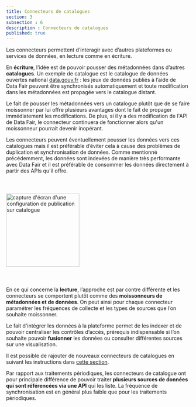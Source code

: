 ```yaml
---
title: Connecteurs de catalogues
section: 3
subsection : 6
description : Connecteurs de catalogues
published: true
---
```


Les connecteurs permettent d’interagir avec d’autres plateformes ou services de données, en lecture comme en écriture.

En **écriture**, l’idée est de pouvoir pousser des métadonnées dans d’autres **catalogues**. Un exemple de catalogue est le catalogue de données ouvertes national [data.gouv.fr](https://www.data.gouv.fr/fr/) : les jeux de données publiés à l’aide de Data&nbsp;Fair peuvent être synchronisés automatiquement et toute modification dans les métadonnées est propagée vers le catalogue distant.

Le fait de pousser les métadonnées vers un catalogue plutôt que de se faire moissonner par lui offre plusieurs avantages dont le fait de propager immédiatement les modifications. De plus, si il y a des modification de l'API de Data&nbsp;Fair, le connecteur continuera de fonctionner alors qu'un moissonneur pourrait devenir inopérant.

Les connecteurs peuvent éventuellement pousser les données vers ces catalogues mais il est préférable d’éviter cela à cause des problèmes de duplication et synchronisation de données. Comme mentionné précédemment, les données sont indexées de manière très performante avec Data&nbsp;Fair et il est préférable de consommer les données directement à partir des APIs qu'il offre.

<img src="./images/functional-presentation/catalogues.jpg"
     height="200" style="margin:40px auto;" alt="capture d'écran d'une configuration de publication sur catalogue" />

En ce qui concerne la **lecture**, l’approche est par contre différente et les connecteurs se comportent plutôt comme des **moissonneurs de métadonnées et de données**. On peut ainsi pour chaque connecteur paramétrer les fréquences de collecte et les types de sources que l’on souhaite moissonner.

Le fait d'intégrer les données à la plateforme permet de les indexer et de pouvoir centraliser les contrôles d’accès, prérequis indispensable si l’on souhaite pouvoir **fusionner** les données ou consulter différentes sources sur une visualisation.

Il est possible de rajouter de nouveaux connecteurs de catalogues en suivant les instructions dans [cette section](./interoperate/connectors).

Par rapport aux traitements périodiques, les connecteurs de catalogue ont pour principale différence de pouvoir traiter **plusieurs sources de données qui sont référencées via une API** qui les liste. La fréquence de synchronisation est en général plus faible que pour les traitements périodiques.